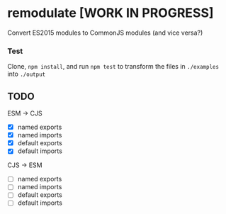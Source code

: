 # remodulate [WORK IN PROGRESS]
Convert ES2015 modules to CommonJS modules (and vice versa?)

### Test
Clone, `npm install`, and run `npm test` to transform the files in `./examples` into `./output`

## TODO

ESM -> CJS
- [x] named exports
- [x] named imports
- [x] default exports
- [x] default imports

CJS -> ESM
- [ ] named exports
- [ ] named imports
- [ ] default exports
- [ ] default imports
